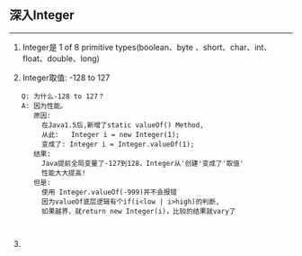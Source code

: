 ## 深入Integer
---

1. Integer是 1 of 8 primitive types(boolean、byte 、short、char、int、float、double、long) <br>

2. Integer取值: -128 to 127
```
   Q: 为什么-128 to 127？
   A: 因为性能。
      原因:
        在Java1.5后,新增了static valueOf() Method,
        从此:   Integer i = new Integer(1);
        变成了: Integer i = Integer.valueOf(1);
      结果:
        Java提前全局变量了-127到128，Integer从'创建'变成了'取值'
        性能大大提高!
      但是:
        使用 Integer.valueOf(-999)并不会报错
        因为valueOf底层逻辑有个if(i<low | i>high)的判断,
        如果越界，就return new Integer(i)，比较的结果就vary了
        
      
```
3.
